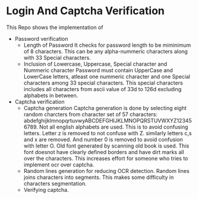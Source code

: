 # Login And Captcha Verification
This Repo shows the implementation of 
- Password verification
  - Length of Password
    It checks for password length to be miminimum of 8 characters. This can be any alpha-nummeric characters along with 33 Special characters.
  - Inclusion of Lowercase, Uppercase, Special character and Nummeric character
    Password must contain UpperCase and LowerCase letters, atleast one nummeric character and one Special characters among 33 special characters.
    This special characters includes all characters from ascii value of 33d to 126d excluding alphabets in between.
- Captcha verification
  - Captcha generation
    Captcha generation is done by selecting eight random charcters from character set of 57 characters: abdefghijklmnopqrtuvwyABCDEFGHIJKLMNOPQRSTUVWXYZ123456789. Not all english alphabets are used. This is to avoid confusing letters. Letter z is removed to not confuse with Z. similarly letters c,s and x are removed. And number 0 is removed to avoid confusion with letter O.
    Old font generated by scanning old book is used. This font doesnot have clearly defined borders and have dirt marks all over the characters. This increases effort for someone who tries to implement ocr over captcha.
  - Random lines generation for reducing OCR detection.
    Random lines joins characters into segments. This makes some difficulty in characters segmentation.
  - Verifying captcha. 
